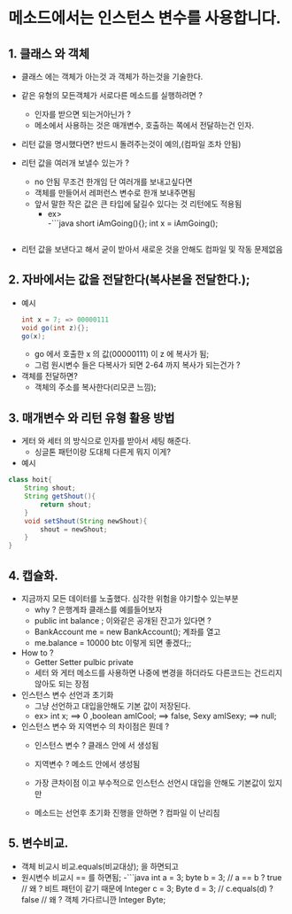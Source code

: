 # 메소드에서는 인스턴스 변수를 사용합니다.

## 1. 클래스 와 객체

- 클래스 에는 객체가 아는것 과 객체가 하는것을 기술한다.
- 같은 유형의 모든객체가 서로다른 메소드를 실행하려면 ?

  - 인자를 받으면 되는거아닌가 ?
  - 메소에서 사용하는 것은 매개변수, 호출하는 쪽에서 전달하는건 인자.

- 리턴 값을 명시했다면? 반드시 돌려주는것이 예의,(컴파일 조차 안됨)
- 리턴 값을 여러개 보낼수 있는가 ?
  - no 안됨 무조건 한개임 단 여러개를 보내고싶다면
  - 객체를 만들어서 레퍼런스 변수로 한개 보내주면됨
  - 앞서 말한 작은 값은 큰 타입에 닮길수 있다는 것 리턴에도 적용됨
    - ex>  
      -```java
      short iAmGoing(){};
      int x = iAmGoing();
    ```

    ```
- 리턴 값을 보낸다고 해서 굳이 받아서 새로운 것을 안해도 컴파일 및 작동 문제없음

## 2. 자바에서는 값을 전달한다(복사본을 전달한다.);

- 예시
  ```java
  int x = 7; => 00000111
  void go(int z){};
  go(x);
  ```
  - go 에서 호출한 x 의 값(00000111) 이 z 에 복사가 됨;
  - 그럼 원시변수 들은 다복사가 되면 2-64 까지 복사가 되는건가 ?
- 객체를 전달하면?
  - 객체의 주소를 복사한다(리모콘 느낌);

## 3. 매개변수 와 리턴 유형 활용 방법

- 게터 와 세터 의 방식으로 인자를 받아서 세팅 해준다.
  - 싱글톤 패턴이랑 도대체 다른게 뭐지 이게?
- 예시

```java
class hoit{
    String shout;
    String getShout(){
        return shout;
    }
    void setShout(String newShout){
        shout = newShout;
    }
}
```

## 4. 캡슐화.

- 지금까지 모든 데이터를 노출했다. 심각한 위험을 야기할수 있는부분
  - why ? 은행계좌 클래스를 예를들어보자
  - public int balance ; 이와같은 공개된 잔고가 있다면 ?
  - BankAccount me = new BankAccount(); 계좌를 열고
  - me.balance = 10000 btc 이렇게 되면 좋겠다;;
- How to ?
  - Getter Setter pulbic private
  - 세터 와 게터 메소드를 사용하면 나중에 변경을 하더라도 다른코드는 건드리지 않아도 되는 장점
- 인스턴스 변수 선언과 초기화
  - 그냥 선언하고 대입을안해도 기본 값이 저장된다.
  - ex> int x; ==> 0 ,boolean amICool; ==> false, Sexy amISexy; ==> null;
- 인스턴스 변수 와 지역번수 의 차이점은 뭔데 ?
  - 인스턴스 변수 ? 클래스 안에 서 생성됨
  - 지역변수 ? 메소드 안에서 생성됨

  - 가장 큰차이점 이고 부수적으로 인스턴스 선언시 대입을 안해도 기본값이 있지만
  - 메소드는 선언후 초기화 진행을 안하면 ? 컴파일 이 난리침

## 5. 변수비교.

- 객체 비교시 비교.equals(비교대상); 을 하면되고
- 원시변수 비교시 == 를 하면됨;
  -```java
  int a = 3;
  byte b = 3;
  // a == b ? true // 왜 ? 비트 패턴이 같기 때문에
  Integer c = 3;
  Byte d = 3;
  // c.equals(d) ? false // 왜 ? 객체 가다르니깐 Integer Byte;

```

```
